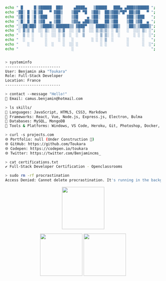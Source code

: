 ```bash
echo " █     █░▓█████  ██▓     ▄████▄   ▒█████   ███▄ ▄███▓▓█████ ";
echo "▓█░ █ ░█░▓█   ▀ ▓██▒    ▒██▀ ▀█  ▒██▒  ██▒▓██▒▀█▀ ██▒▓█   ▀ ";
echo "▒█░ █ ░█ ▒███   ▒██░    ▒▓█    ▄ ▒██░  ██▒▓██    ▓██░▒███   ";
echo "░█░ █ ░█ ▒▓█  ▄ ▒██░    ▒▓▓▄ ▄██▒▒██   ██░▒██    ▒██ ▒▓█  ▄ ";
echo "░░██▒██▓ ░▒████▒░██████▒▒ ▓███▀ ░░ ████▓▒░▒██▒   ░██▒░▒████▒";
echo "░ ▓░▒ ▒  ░░ ▒░ ░░ ▒░▓  ░░ ░▒ ▒  ░░ ▒░▒░▒░ ░ ▒░   ░  ░░░ ▒░ ░";
echo "  ▒ ░ ░   ░ ░  ░░ ░ ▒  ░  ░  ▒     ░ ▒ ▒░ ░  ░      ░ ░ ░  ░";
echo "  ░   ░     ░     ░ ░   ░        ░ ░ ░ ▒  ░      ░      ░   ";
echo "    ░       ░  ░    ░  ░░ ░          ░ ░         ░      ░  ░";
echo "                        ░                                   ";


> systeminfo
-------------------------
User: Benjamin aka "Toukara"
Role: Full-Stack Developer
Location: France
-------------------------

> contact --message "Hello!"
📧 Email: camus.benjamin@hotmail.com

> ls skills/
📂 Languages: JavaScript, HTML5, CSS3, Markdown
📂 Frameworks: React, Vue, Node.js, Express.js, Electron, Bulma
📂 Databases: MySQL, MongoDB
📂 Tools & Platforms: Windows, VS Code, Heroku, Git, Photoshop, Docker, Figma

> curl -s projects.com
🌐 Portfolio: null (Under Construction 🚧)
🌐 GitHub: https://github.com/Toukara
🌐 Codepen: https://codepen.io/toukara
🌐 Twitter: https://twitter.com/Benjamincms_

> cat certifications.txt
✔️ Full-Stack Developer Certification - Openclassrooms

> sudo rm -rf procrastination
Access Denied: Cannot delete procrastination. It's running in the background! 🙃
```
<p align="center">
        <img height="137px" src="https://github-readme-streak-stats.herokuapp.com/?user=toukara&hide_border=true&theme=nightowl" />
    </p>
    <p align="center">
        <img height="137px" src="https://github-readme-stats.vercel.app/api?username=toukara&hide_title=true&hide_border=true&show_icons=true&include_all_commits=true&count_private=true&line_height=21&theme=nightowl" /> <img height="137px" src="https://github-readme-stats.vercel.app/api/top-langs/?username=toukara&hide=html&hide_title=true&hide_border=true&layout=compact&langs_count=8&theme=nightowl" />
</p>
